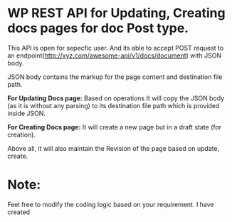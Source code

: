 # WP REST API for Updating, Creating docs pages for doc Post type.

This API is open for sepecfic user. And its able to accept POST request to an endpoint(http://xyz.com/awesome-api/v1/docs/document) with JSON body.

JSON body contains the markup for the page content and destination file path.

**For Updating Docs page:** Based on operations It will copy the JSON body (as it is without any parsing) to its destination file path which is provided inside JSON.

**For Creating Docs page:** It will create a new page but in a draft state (for creation).

Above all, it will also maintain the Revision of the page based on update, create.


# Note: 
Feel free to modify the coding logic based on your requirement.
I have created
